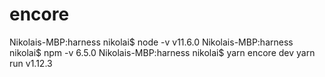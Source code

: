 # encore

Nikolais-MBP:harness nikolai$ node -v
v11.6.0
Nikolais-MBP:harness nikolai$ npm -v
6.5.0
Nikolais-MBP:harness nikolai$ yarn encore dev
yarn run v1.12.3
